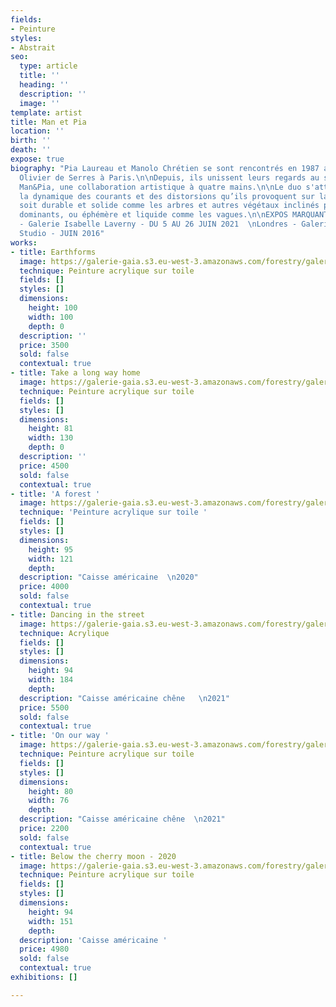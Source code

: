 ```yaml
---
fields:
- Peinture
styles:
- Abstrait
seo:
  type: article
  title: ''
  heading: ''
  description: ''
  image: ''
template: artist
title: Man et Pia
location: ''
birth: ''
death: ''
expose: true
biography: "Pia Laureau et Manolo Chrétien se sont rencontrés en 1987 aux Arts Appliqués
  Olivier de Serres à Paris.\n\nDepuis, ils unissent leurs regards au sein du duo
  Man&Pia, une collaboration artistique à quatre mains.\n\nLe duo s'attache à explorer
  la dynamique des courants et des distorsions qu’ils provoquent sur la matière, qu’elle
  soit durable et solide comme les arbres et autres végétaux inclinés par les vents
  dominants, ou éphémère et liquide comme les vagues.\n\nEXPOS MARQUANTES :\n\nParis
  - Galerie Isabelle Laverny - DU 5 AU 26 JUIN 2021  \nLondres - Galerie French Art
  Studio - JUIN 2016"
works:
- title: Earthforms
  image: https://galerie-gaia.s3.eu-west-3.amazonaws.com/forestry/galerie-gai_Manolo_Chretien_man&pia-EARTHFORMS-100x100.jpg
  technique: Peinture acrylique sur toile
  fields: []
  styles: []
  dimensions:
    height: 100
    width: 100
    depth: 0
  description: ''
  price: 3500
  sold: false
  contextual: true
- title: Take a long way home
  image: https://galerie-gaia.s3.eu-west-3.amazonaws.com/forestry/galerie-gaia-man&pia_Manolo_Chretien_TAKE-A-LONG-WAY-HOME-81x130.jpg
  technique: Peinture acrylique sur toile
  fields: []
  styles: []
  dimensions:
    height: 81
    width: 130
    depth: 0
  description: ''
  price: 4500
  sold: false
  contextual: true
- title: 'A forest '
  image: https://galerie-gaia.s3.eu-west-3.amazonaws.com/forestry/galerie-gaia-manolo-chretien-A-FOREST-93x120.jpeg
  technique: 'Peinture acrylique sur toile '
  fields: []
  styles: []
  dimensions:
    height: 95
    width: 121
    depth: 
  description: "Caisse américaine  \n2020"
  price: 4000
  sold: false
  contextual: true
- title: Dancing in the street
  image: https://galerie-gaia.s3.eu-west-3.amazonaws.com/forestry/galerie-gaia-manolo-chretien-DANCING-IN-THE-STREET-94x184.jpg
  technique: Acrylique
  fields: []
  styles: []
  dimensions:
    height: 94
    width: 184
    depth: 
  description: "Caisse américaine chêne   \n2021"
  price: 5500
  sold: false
  contextual: true
- title: 'On our way '
  image: https://galerie-gaia.s3.eu-west-3.amazonaws.com/forestry/galerie-gaia-manolo-chretien-ON-OUR-WAY-80X76.jpg
  technique: Peinture acrylique sur toile
  fields: []
  styles: []
  dimensions:
    height: 80
    width: 76
    depth: 
  description: "Caisse américaine chêne  \n2021"
  price: 2200
  sold: false
  contextual: true
- title: Below the cherry moon - 2020
  image: https://galerie-gaia.s3.eu-west-3.amazonaws.com/forestry/galerie-gaia-manolo-chretien-BELOW-THE-CHERRY-MOON-93x150.jpg
  technique: Peinture acrylique sur toile
  fields: []
  styles: []
  dimensions:
    height: 94
    width: 151
    depth: 
  description: 'Caisse américaine '
  price: 4980
  sold: false
  contextual: true
exhibitions: []

---
```

